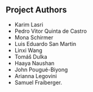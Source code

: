 ## Project Authors

- Karim Lasri
- Pedro Vitor Quinta de Castro
- Mona Schirmer
- Luis Eduardo San Martin
- Linxi Wang
- Tomáš Dulka
- Haaya Naushan
- John Pougué-Biyong
- Arianna Legovini
- Samuel Fraiberger.
